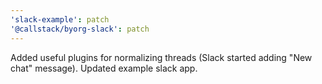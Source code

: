 ```yaml
---
'slack-example': patch
'@callstack/byorg-slack': patch
---
```


Added useful plugins for normalizing threads (Slack started adding "New chat" message). Updated example slack app.
